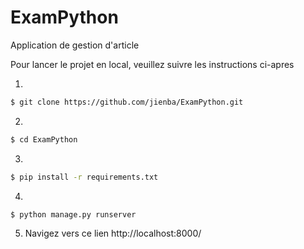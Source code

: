 # ExamPython
Application de gestion d'article


Pour lancer le projet en local, veuillez suivre les instructions ci-apres

1.
```bash
$ git clone https://github.com/jienba/ExamPython.git
```
2. 
```bash
$ cd ExamPython
```
3.

```bash
$ pip install -r requirements.txt
```
4.

```bash
$ python manage.py runserver
```

5. Navigez vers ce lien http://localhost:8000/
